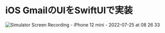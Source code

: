 # iOS GmailのUIをSwiftUIで実装

![Simulator Screen Recording - iPhone 12 mini - 2022-07-25 at 08 26 33](https://user-images.githubusercontent.com/1781289/180670164-870da360-f2e8-4060-a53e-b89b618cadc7.gif)
